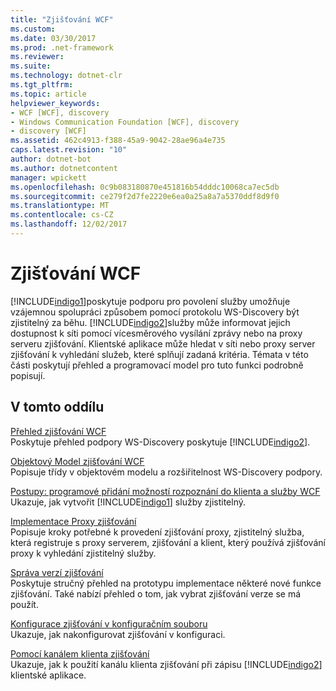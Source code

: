 ```yaml
---
title: "Zjišťování WCF"
ms.custom: 
ms.date: 03/30/2017
ms.prod: .net-framework
ms.reviewer: 
ms.suite: 
ms.technology: dotnet-clr
ms.tgt_pltfrm: 
ms.topic: article
helpviewer_keywords:
- WCF [WCF], discovery
- Windows Communication Foundation [WCF], discovery
- discovery [WCF]
ms.assetid: 462c4913-f388-45a9-9042-28ae96a4e735
caps.latest.revision: "10"
author: dotnet-bot
ms.author: dotnetcontent
manager: wpickett
ms.openlocfilehash: 0c9b083180870e451816b54dddc10068ca7ec5db
ms.sourcegitcommit: ce279f2d7fe2220e6ea0a25a8a7a5370ddf8d9f0
ms.translationtype: MT
ms.contentlocale: cs-CZ
ms.lasthandoff: 12/02/2017
---
```

# <a name="wcf-discovery"></a>Zjišťování WCF
[!INCLUDE[indigo1](../../../../includes/indigo1-md.md)]poskytuje podporu pro povolení služby umožňuje vzájemnou spolupráci způsobem pomocí protokolu WS-Discovery být zjistitelný za běhu. [!INCLUDE[indigo2](../../../../includes/indigo2-md.md)]služby může informovat jejich dostupnost k síti pomocí vícesměrového vysílání zprávy nebo na proxy serveru zjišťování. Klientské aplikace může hledat v síti nebo proxy server zjišťování k vyhledání služeb, které splňují zadaná kritéria. Témata v této části poskytují přehled a programovací model pro tuto funkci podrobně popisují.  
  
## <a name="in-this-section"></a>V tomto oddílu  
 [Přehled zjišťování WCF](../../../../docs/framework/wcf/feature-details/wcf-discovery-overview.md)  
 Poskytuje přehled podpory WS-Discovery poskytuje [!INCLUDE[indigo2](../../../../includes/indigo2-md.md)].  
  
 [Objektový Model zjišťování WCF](../../../../docs/framework/wcf/feature-details/wcf-discovery-object-model.md)  
 Popisuje třídy v objektovém modelu a rozšiřitelnost WS-Discovery podpory.  
  
 [Postupy: programové přidání možností rozpoznání do klienta a služby WCF](../../../../docs/framework/wcf/feature-details/how-to-programmatically-add-discoverability-to-a-wcf-service-and-client.md)  
 Ukazuje, jak vytvořit [!INCLUDE[indigo1](../../../../includes/indigo1-md.md)] služby zjistitelný.  
  
 [Implementace Proxy zjišťování](../../../../docs/framework/wcf/feature-details/implementing-a-discovery-proxy.md)  
 Popisuje kroky potřebné k provedení zjišťování proxy, zjistitelný služba, která registruje s proxy serverem, zjišťování a klient, který používá zjišťování proxy k vyhledání zjistitelný služby.  
  
 [Správa verzí zjišťování](../../../../docs/framework/wcf/feature-details/discovery-versioning.md)  
 Poskytuje stručný přehled na prototypu implementace některé nové funkce zjišťování. Také nabízí přehled o tom, jak vybrat zjišťování verze se má použít.  
  
 [Konfigurace zjišťování v konfiguračním souboru](../../../../docs/framework/wcf/feature-details/configuring-discovery-in-a-configuration-file.md)  
 Ukazuje, jak nakonfigurovat zjišťování v konfiguraci.  
  
 [Pomocí kanálem klienta zjišťování](../../../../docs/framework/wcf/feature-details/using-the-discovery-client-channel.md)  
 Ukazuje, jak k použití kanálu klienta zjišťování při zápisu [!INCLUDE[indigo2](../../../../includes/indigo2-md.md)] klientské aplikace.
